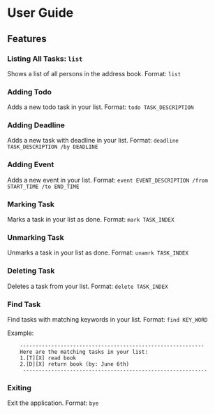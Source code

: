 # User Guide

## Features 

### Listing All Tasks: ```list```
Shows a list of all persons in the address book.
Format: ```list```

### Adding Todo
Adds a new todo task in your list.
Format: ```todo TASK_DESCRIPTION```

### Adding Deadline
Adds a new task with deadline in your list.
Format: ```deadline TASK_DESCRIPTION /by DEADLINE```

### Adding Event
Adds a new event in your list.
Format: ```event EVENT_DESCRIPTION /from START_TIME /to END_TIME```

### Marking Task
Marks a task in your list as done.
Format: ```mark TASK_INDEX```

### Unmarking Task
Unmarks a task in your list as done.
Format: ```unamrk TASK_INDEX```

### Deleting Task
Deletes a task from your list.
Format: ```delete TASK_INDEX```

### Find Task
Find tasks with matching keywords in your list.
Format: ```find KEY_WORD```

Example:
```find book
    -----------------------------------------------------------
    Here are the matching tasks in your list:
    1.[T][X] read book
    2.[D][X] return book (by: June 6th)
     -----------------------------------------------------------
```

### Exiting
Exit the application.
Format: ```bye```
